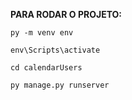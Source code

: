 **PARA RODAR O PROJETO:**

```py -m venv env```

```env\Scripts\activate```

```cd calendarUsers```

```py manage.py runserver```


